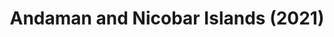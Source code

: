 ---
layout: photos
title: Andaman and Nicobar Islands (2021)
camera: Fujifilm X100F
images: 
  - https://photos.danishpraka.sh/Andaman/Kb53rjHNrRI.jpg
  - https://photos.danishpraka.sh/Andaman/spY5MWq49SI.jpg
  - https://photos.danishpraka.sh/Andaman/RpLl85myJYo.jpg
---